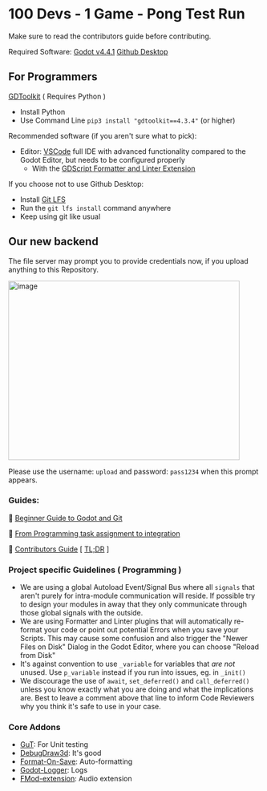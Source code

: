 # 100 Devs - 1 Game - Pong Test Run

Make sure to read the contributors guide before contributing.

Required Software:
[Godot v4.4.1](https://godotengine.org/download/)
[Github Desktop](https://desktop.github.com/download/)

## For Programmers
[GDToolkit](https://github.com/Scony/godot-gdscript-toolkit?tab=readme-ov-file#installation)  ( Requires Python )
- Install Python
- Use Command Line `pip3 install "gdtoolkit==4.3.4"` (or higher)

Recommended software (if you aren't sure what to pick):
- Editor: [VSCode](https://code.visualstudio.com/) full IDE with advanced functionality compared to the Godot Editor, but needs to be configured properly
  - With the [GDScript Formatter and Linter Extension](https://marketplace.visualstudio.com/items?itemName=EddieDover.gdscript-formatter-linter)

If you choose not to use Github Desktop:
- Install [Git LFS](https://git-lfs.com/)
- Run the `git lfs install` command anywhere
- Keep using git like usual

## Our new backend

The file server may prompt you to provide credentials now, if you upload anything to this Repository.

<img width="461" height="358" alt="image" src="https://github.com/user-attachments/assets/0949377f-4feb-4d35-a3ed-942a1954d103" />

Please use the username: `upload` and password: `pass1234` when this prompt appears.

### Guides:

:closed_book: [Beginner Guide to Godot and Git](https://blog.paulhartman.dev/100-dev-setup)

:closed_book: [From Programming task assignment to integration](docs/coding_guide.md)

:closed_book: [Contributors Guide](docs/contributing.md) [ [TL;DR](docs/contributing_tldr.md) ]

### Project specific Guidelines ( Programming )

- We are using a global Autoload Event/Signal Bus where all `signals` that aren't purely for intra-module communication will reside. If possible try to design your modules in away that they only communicate through those global signals with the outside.
- We are using Formatter and Linter plugins that will automatically re-format your code or point out potential Errors when you save your Scripts. This may cause some confusion and also trigger the "Newer Files on Disk" Dialog in the Godot Editor, where you can choose "Reload from Disk"
- It's against convention to use `_variable` for variables that *are not* unused. Use `p_variable` instead if you run into issues, eg. in `_init()`
- We discourage the use of `await`, `set_deferred()` and `call_deferred()` unless you know exactly what you are doing and what the implications are. Best to leave a comment above that line to inform Code Reviewers why you think it's safe to use in your case.

### Core Addons

- [GuT](https://github.com/bitwes/Gut): For Unit testing
- [DebugDraw3d](https://github.com/DmitriySalnikov/godot_debug_draw_3d): It's good
- [Format-On-Save](https://github.com/ryan-haskell/gdformat-on-save): Auto-formatting
- [Godot-Logger](https://github.com/KOBUGE-Games/godot-logger): Logs
- [FMod-extension](https://github.com/utopia-rise/fmod-gdextension): Audio extension
